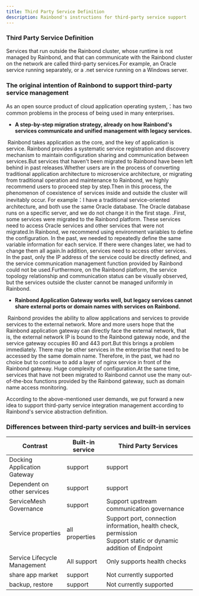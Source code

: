 ```yaml
---
title: Third Party Service Definition
description: Rainbond's instructions for third-party service support
---
```


### Third Party Service Definition

Services that run outside the Rainbond cluster, whose runtime is not managed by Rainbond, and that can communicate with the Rainbond cluster on the network are called third-party services.For example, an Oracle service running separately, or a .net service running on a Windows server.

### The original intention of Rainbond to support third-party service management

As an open source product of cloud application operating system,：has two common problems in the process of being used in many enterprises.

- <b>A step-by-step migration strategy, already on how Rainbond's services communicate and unified management with legacy services.</b>

​ Rainbond takes application as the core, and the key of application is service. Rainbond provides a systematic service registration and discovery mechanism to maintain configuration sharing and communication between services.But services that haven't been migrated to Rainbond have been left behind in past releases.Whether users are in the process of converting traditional application architecture to microservice architecture, or migrating from traditional operation and maintenance to Rainbond, we highly recommend users to proceed step by step.Then in this process, the phenomenon of coexistence of services inside and outside the cluster will inevitably occur. For example：I have a traditional service-oriented architecture, and both use the same Oracle database. The Oracle database runs on a specific server, and we do not change it in the first stage. .First, some services were migrated to the Rainbond platform. These services need to access Oracle services and other services that were not migrated.In Rainbond, we recommend using environment variables to define the configuration. In the past, we needed to repeatedly define the same variable information for each service. If there were changes later, we had to change them all again.In addition, services need to access other services. In the past, only the IP address of the service could be directly defined, and the service communication management function provided by Rainbond could not be used.Furthermore, on the Rainbond platform, the service topology relationship and communication status can be visually observed, but the services outside the cluster cannot be managed uniformly in Rainbond.

- <b>Rainbond Application Gateway works well, but legacy services cannot share external ports or domain names with services on Rainbond.</b>

​ Rainbond provides the ability to allow applications and services to provide services to the external network. More and more users hope that the Rainbond application gateway can directly face the external network, that is, the external network IP is bound to the Rainbond gateway node, and the service gateway occupies 80 and 443 port.But this brings a problem immediately. There may be other services in the enterprise that need to be accessed by the same domain name. Therefore, in the past, we had no choice but to continue to add a layer of nginx service in front of the Rainbond gateway. Huge complexity of configuration.At the same time, services that have not been migrated to Rainbond cannot use the many out-of-the-box functions provided by the Rainbond gateway, such as domain name access monitoring.

According to the above-mentioned user demands, we put forward a new idea to support third-party service integration management according to Rainbond's service abstraction definition.

### Differences between third-party services and built-in services

| Contrast                     | Built-in service | Third Party Services                                                                                                     |
| ---------------------------- | ---------------- | ------------------------------------------------------------------------------------------------------------------------ |
| Docking Application Gateway  | support          | support                                                                                                                  |
| Dependent on other services  | support          | support                                                                                                                  |
| ServiceMesh Governance       | support          | Support upstream communication governance                                                                                |
| Service properties           | all properties   | Support port, connection information, health check, permission<br />Support static or dynamic addition of Endpoint |
| Service Lifecycle Management | All support      | Only supports health checks                                                                                              |
| share app market             | support          | Not currently supported                                                                                                  |
| backup, restore              | support          | Not currently supported                                                                                                  |
